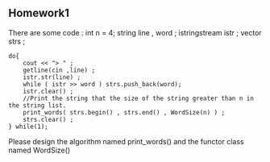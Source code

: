 Homework1
---------
There are some code :
    int n = 4;
    string line , word ;
    istringstream istr ;
    vector<string> strs ;

    do{
        cout << "> " ;
        getline(cin ,line) ;
        istr.str(line) ;
        while ( istr >> word ) strs.push_back(word);
        istr.clear() ;
        //Print the string that the size of the string greater than n in the string list.
        print_words( strs.begin() , strs.end() , WordSize(n) ) ;
        strs.clear() ;
    } while(1);
Please design the algorithm named print_words() and the functor class named WordSize()
	

